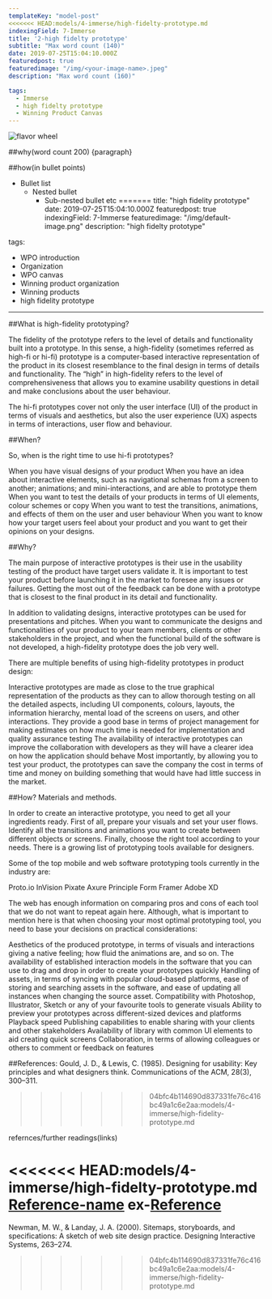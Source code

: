 ```yaml
---
templateKey: "model-post"
<<<<<<< HEAD:models/4-immerse/high-fidelty-prototype.md
indexingField: 7-Immerse
title: '2-high fidelty prototype'
subtitle: "Max word count (140)"
date: 2019-07-25T15:04:10.000Z
featuredpost: true
featuredimage: "/img/<your-image-name>.jpeg"
description: "Max word count (160)"

tags:
  - Immerse
  - high fidelty prototype
  - Winning Product Canvas
---
```


![flavor wheel](/img/<your-image-name>.jpeg)

##why(word count 200)
{paragraph}

##how(in bullet points)

- Bullet list
  - Nested bullet
    - Sub-nested bullet etc
=======
title: "high fidelity prototype"
date: 2019-07-25T15:04:10.000Z
featuredpost: true
indexingField: 7-Immerse
featuredimage: "/img/default-image.png"
description: "high fidelty prototype"

tags:
  - WPO introduction
  - Organization
  - WPO canvas
  - Winning product organization
  - Winning products
  - high fidelity prototype
---

##What is high-fidelity prototyping?

The fidelity of the prototype refers to the level of details and functionality built into a prototype. In this sense, a high-fidelity (sometimes referred as high-fi or hi-fi) prototype is a computer-based interactive representation of the product in its closest resemblance to the final design in terms of details and functionality. The “high” in high-fidelity refers to the level of comprehensiveness that allows you to examine usability questions in detail and make conclusions about the user behaviour.

The hi-fi prototypes cover not only the user interface (UI) of the product in terms of visuals and aesthetics, but also the user experience (UX) aspects in terms of interactions, user flow and behaviour.

##When?

So, when is the right time to use hi-fi prototypes?

When you have visual designs of your product
When you have an idea about interactive elements, such as navigational schemas from a screen to another; animations; and mini-interactions, and are able to prototype them
When you want to test the details of your products in terms of UI elements, colour schemes or copy
When you want to test the transitions, animations, and effects of them on the user and user behaviour
When you want to know how your target users feel about your product and you want to get their opinions on your designs.

##Why?

The main purpose of interactive prototypes is their use in the usability testing of the product have target users validate it. It is important to test your product before launching it in the market to foresee any issues or failures. Getting the most out of the feedback can be done with a prototype that is closest to the final product in its detail and functionality.

In addition to validating designs, interactive prototypes can be used for presentations and pitches. When you want to communicate the designs and functionalities of your product to your team members, clients or other stakeholders in the project, and when the functional build of the software is not developed, a high-fidelity prototype does the job very well.

There are multiple benefits of using high-fidelity prototypes in product design:

Interactive prototypes are made as close to the true graphical representation of the products as they can to allow thorough testing on all the detailed aspects, including UI components, colours, layouts, the information hierarchy, mental load of the screens on users, and other interactions.
They provide a good base in terms of project management for making estimates on how much time is needed for implementation and quality assurance testing
The availability of interactive prototypes can improve the collaboration with developers as they will have a clearer idea on how the application should behave
Most importantly, by allowing you to test your product, the prototypes can save the company the cost in terms of time and money on building something that would have had little success in the market.

##How? Materials and methods.

In order to create an interactive prototype, you need to get all your ingredients ready. First of all, prepare your visuals and set your user flows. Identify all the transitions and animations you want to create between different objects or screens. Finally, choose the right tool according to your needs. There is a growing list of prototyping tools available for designers.

Some of the top mobile and web software prototyping tools currently in the industry are:

Proto.io
InVision
Pixate
Axure
Principle
Form
Framer
Adobe XD

The web has enough information on comparing pros and cons of each tool that we do not want to repeat again here. Although, what is important to mention here is that when choosing your most optimal prototyping tool, you need to base your decisions on practical considerations:

Aesthetics of the produced prototype, in terms of visuals and interactions giving a native feeling; how fluid the animations are, and so on.
The availability of established interaction models in the software that you can use to drag and drop in order to create your prototypes quickly
Handling of assets, in terms of syncing with popular cloud-based platforms, ease of storing and searching assets in the software, and ease of updating all instances when changing the source asset.
Compatibility with Photoshop, Illustrator, Sketch or any of your favourite tools to generate visuals
Ability to preview your prototypes across different-sized devices and platforms
Playback speed
Publishing capabilities to enable sharing with your clients and other stakeholders
Availability of library with common UI elements to aid creating quick screens
Collaboration, in terms of allowing colleagues or others to comment or feedback on features

##References:
Gould, J. D., & Lewis, C. (1985). Designing for usability: Key principles and what designers think. Communications of the ACM, 28(3), 300–311.
>>>>>>> 04bfc4b114690d837331fe76c416bc49a1c6e2aa:models/4-immerse/high-fidelity-prototype.md

refernces/further readings(links)

<<<<<<< HEAD:models/4-immerse/high-fidelty-prototype.md
[Reference-name](http://website.com)
ex-[Reference](https://www.sciencedirect.com/topics/computer-science/platform-architecture)
=======
Newman, M. W., & Landay, J. A. (2000). Sitemaps, storyboards, and specifications: A sketch of web site design practice. Designing Interactive Systems, 263–274.
>>>>>>> 04bfc4b114690d837331fe76c416bc49a1c6e2aa:models/4-immerse/high-fidelity-prototype.md

